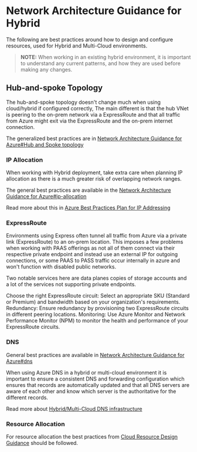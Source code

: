 # Network Architecture Guidance for Hybrid

The following are best practices around how to design and configure resources, used for Hybrid and Multi-Cloud environments.

> **NOTE:** When working in an existing hybrid environment, it is important to understand any current patterns, and how they are used before making any changes.

## Hub-and-spoke Topology

The hub-and-spoke topology doesn't change much when using cloud/hybrid if configured correctly, The main different is that the hub VNet is peering to the on-prem network via a ExpressRoute and that all traffic from Azure might exit via the ExpressRoute and the on-prem internet connection.

The generalized best practices are in  [Network Architecture Guidance for Azure#Hub and Spoke topology](../network-architecture-guidance-for-azure/readme.md#hub-and-spoke-topology)

### IP Allocation

When working with Hybrid deployment, take extra care when planning IP allocation as there is a much greater risk of overlapping network ranges.

The general best practices are available in the [Network Architecture Guidance for Azure#ip-allocation](../network-architecture-guidance-for-azure/readme.md#ip-allocation)

Read more about this in [Azure Best Practices Plan for IP Addressing](https://learn.microsoft.com/azure/cloud-adoption-framework/ready/azure-best-practices/plan-for-ip-addressing)

### ExpressRoute

Environments using Express often tunnel all traffic from Azure via a private link (ExpressRoute) to an on-prem location. This imposes a few problems when working with PAAS offerings as not all of them connect via their respective private endpoint and instead use an external IP for outgoing connections, or some PAAS to PASS traffic occur internally in azure and won't function with disabled public networks.

Two notable services here are data planes copies of storage accounts and a lot of the services not supporting private endpoints.

Choose the right ExpressRoute circuit: Select an appropriate SKU (Standard or Premium) and bandwidth based on your organization's requirements.
Redundancy: Ensure redundancy by provisioning two ExpressRoute circuits in different peering locations.
Monitoring: Use Azure Monitor and Network Performance Monitor (NPM) to monitor the health and performance of your ExpressRoute circuits.

### DNS

General best practices are available in [Network Architecture Guidance for Azure#dns](../network-architecture-guidance-for-azure/readme.md#dns)

When using Azure DNS in a hybrid or multi-cloud environment it is important to ensure a consistent DNS and forwarding configuration which ensures that records are automatically updated and that all DNS servers are aware of each other and know which server is the authoritative for the different records.

Read more about [Hybrid/Multi-Cloud DNS infrastructure](https://learn.microsoft.com/azure/architecture/hybrid/hybrid-dns-infra)

### Resource Allocation

For resource allocation the best practices from [Cloud Resource Design Guidance](../cloud-resource-design-guidance/README.md) should be followed.
